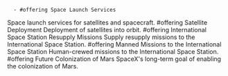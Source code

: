       - #offering Space Launch Services
Space launch services for satellites and spacecraft.
       #offering Satellite Deployment
Deployment of satellites into orbit.
       #offering International Space Station Resupply Missions
Supply resupply missions to the International Space Station.
       #offering Manned Missions to the International Space Station
Human-crewed missions to the International Space Station.
       #offering Future Colonization of Mars
SpaceX's long-term goal of enabling the colonization of Mars.

